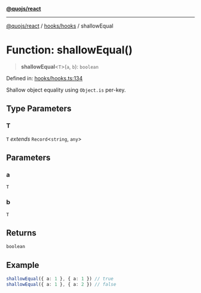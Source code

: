 [**@quojs/react**](../../../README.md)

***

[@quojs/react](../../../README.md) / [hooks/hooks](../README.md) / shallowEqual

# Function: shallowEqual()

> **shallowEqual**\<`T`\>(`a`, `b`): `boolean`

Defined in: [hooks/hooks.ts:134](https://github.com/quojs/quojs/blob/bb0aab212261db76d8cdd24be568e1eb39570c11/packages/react/src/hooks/hooks.ts#L134)

Shallow object equality using `Object.is` per-key.

## Type Parameters

### T

`T` *extends* `Record`\<`string`, `any`\>

## Parameters

### a

`T`

### b

`T`

## Returns

`boolean`

## Example

```ts
shallowEqual({ a: 1 }, { a: 1 }) // true
shallowEqual({ a: 1 }, { a: 2 }) // false
```
